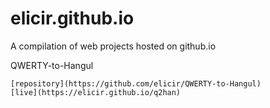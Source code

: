 # elicir.github.io

A compilation of web projects hosted on github.io

QWERTY-to-Hangul

    [repository](https://github.com/elicir/QWERTY-to-Hangul)
    [live](https://elicir.github.io/q2han)

